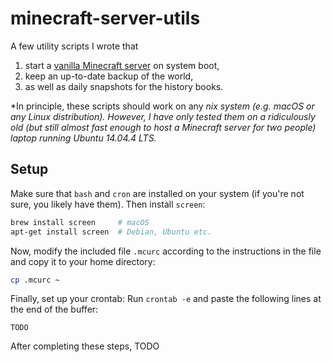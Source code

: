 # minecraft-server-utils

A few utility scripts I wrote that

1. start a [vanilla Minecraft server](https://minecraft.net/en/download/server) on system boot,
2. keep an up-to-date backup of the world,
3. as well as daily snapshots for the history books.

*In principle, these scripts should work on any *nix system (e.g. macOS or any Linux distribution). However, I have only tested them on a ridiculously old (but still almost fast enough to host a Minecraft server for two people) laptop running Ubuntu 14.04.4 LTS.*

## Setup

Make sure that `bash` and `cron` are installed on your system (if you're not sure, you likely have them). Then install `screen`:

```bash
brew install screen     # macOS
apt-get install screen  # Debian, Ubuntu etc.
```

Now, modify the included file `.mcurc` according to the instructions in the file and copy it to your home directory:

```bash
cp .mcurc ~
```

Finally, set up your crontab: Run `crontab -e` and paste the following lines at the end of the buffer:

```
TODO
```

After completing these steps, TODO
